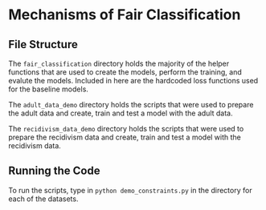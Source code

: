 # Mechanisms of Fair Classification

## File Structure

The `fair_classification` directory holds the majority of the helper functions that are used to create the models, perform the training, and evalute the models. Included in here are the hardcoded loss functions used for the baseline models.

The `adult_data_demo` directory holds the scripts that were used to prepare the adult data and create, train and test a model with the adult data.

The `recidivism_data_demo` directory holds the scripts that were used to prepare the recidivism data and create, train and test a model with the recidivism data.

## Running the Code
To run the scripts, type in `python demo_constraints.py` in the directory for each of the datasets.